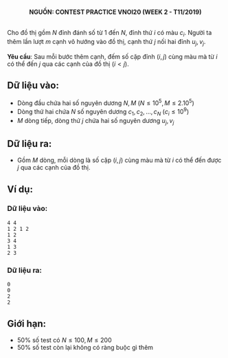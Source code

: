 **<center>NGUỒN: CONTEST PRACTICE VNOI20  (WEEK 2 - T11/2019)</center>**
<br>

Cho đồ thị gồm $N$ đỉnh đánh số từ $1$ đến $N$, đỉnh thứ $i$ có màu $c_i$. Người ta thêm lần lượt $m$ cạnh vô hướng vào đồ thị, cạnh thứ $j$ nối hai đỉnh $u_j,v_j$.

**Yêu cầu**: Sau mỗi bước thêm cạnh, đếm số cặp đỉnh $(i,j)$ cùng màu mà từ $i$ có thể đến $j$ qua các cạnh của đồ thị $(i < j)$.

## Dữ liệu vào:
- Dòng đầu chứa hai số nguyên dương $N,M\ (N≤10^5,M≤2.10^5)$
- Dòng thứ hai chứa $N$ số nguyên dương $c_1,c_2,…,c_N\  (c_i≤10^9)$
- $M$ dòng tiếp, dòng thứ $j$ chứa hai số nguyên dương $u_j,v_j$

## Dữ liệu ra:
- Gồm $M$ dòng, mỗi dòng là số cặp $(i,j)$ cùng màu mà từ $i$ có thể đến được $j$ qua các cạnh của đồ thị.

## Ví dụ: 
### Dữ liệu vào:
```
4 4 
1 2 1 2
1 2
3 4
1 3
2 3
```

### Dữ liệu ra:
```
0
0
2
2
```
## Giới hạn:
- $50\%$ số test có $N\le 100, M\le 200$
- $50\%$ số test còn lại không có ràng buộc gì thêm